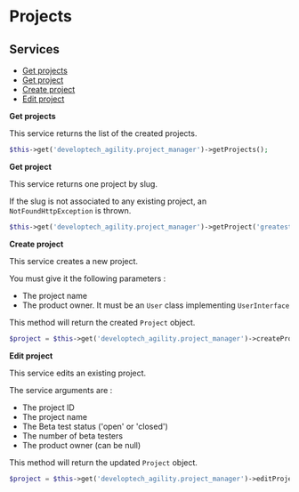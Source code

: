 Projects
========

Services
--------

* [Get projects](#get-projects)
* [Get project](#get-project)
* [Create project](#create-project)
* [Edit project](#edit-project)

**Get projects** <a name="get-projects"></a>

This service returns the list of the created projects.

```php
$this->get('developtech_agility.project_manager')->getProjects();
```

**Get project** <a name="get-project"></a>

This service returns one project by slug.

If the slug is not associated to any existing project, an ``NotFoundHttpException`` is thrown.

```php
$this->get('developtech_agility.project_manager')->getProject('greatest-project-ever');
```

**Create project** <a name="create-project"></a>

This service creates a new project.

You must give it the following parameters :

* The project name
* The product owner. It must be an ``User`` class implementing ``UserInterface``

This method will return the created ``Project`` object.

```php
$project = $this->get('developtech_agility.project_manager')->createProject('Great project', $user);
```

**Edit project** <a name="edit-project"></a>

This service edits an existing project.

The service arguments are :

* The project ID
* The project name
* The Beta test status ('open' or 'closed')
* The number of beta testers
* The product owner (can be null)

This method will return the updated ``Project`` object.

```php
$project = $this->get('developtech_agility.project_manager')->editProject(1, 'Great project', 'open', 10);
```
